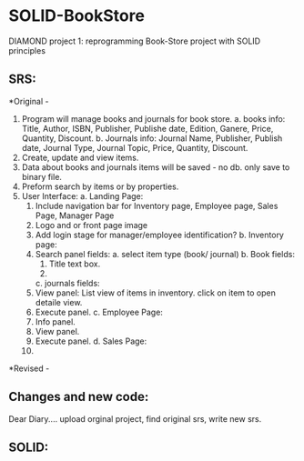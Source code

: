 # SOLID-BookStore
DIAMOND project 1: reprogramming Book-Store project with SOLID principles 

## SRS:
*Original -

1. Program will manage books and journals for book store.
  a. books info: Title, Author, ISBN, Publisher, Publishe date, Edition, Ganere, Price, Quantity, Discount.
  b. Journals info: Journal Name, Publisher, Publish date, Journal Type, Journal Topic, Price, Quantity, Discount.
2. Create, update and view items.
3. Data about books and journals items will be saved - no db. only save to binary file.
4. Preform search by items or by properties.
5. User Interface:
  a. Landing Page:
    1. Include navigation bar for Inventory page, Employee page, Sales Page, Manager Page
    2. Logo and or front page image
    3. Add login stage for manager/employee identification?
  b. Inventory page: 
    1. Search panel
      fields:
        a. select item type (book/ journal)
        b. Book fields:
          1. Title text box.
          2. 
        c. journals fields:
    2. View panel:
      List view of items in inventory. 
      click on item to open detaile view.
    3. Execute panel.
  c. Employee Page:
    1. Info panel.
    2. View panel.
    3. Execute panel.
  d. Sales Page:
    1. 
  
*Revised -

## Changes and new code:
Dear Diary.... upload orginal project, find original srs, write new srs.

## SOLID:

